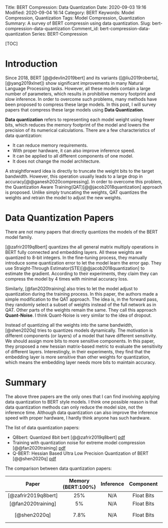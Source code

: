Title: BERT Compression: Data Quantization
Date: 2020-09-03 19:16
Modified: 2020-09-04 16:14
Category: BERT
Keywords: Model Compression, Quantization
Tags: Model Compression, Quantization
Summary: A survey of BERT compressin using data quantization.
Slug: bert-compression-data-quantization
Comment_id: bert-compression-data-quantization
Series: BERT-Compression

[TOC]

# Introduction

Since 2018, BERT [@@devlin2019bert] and its variants
([@liu2019roberta], [@yang2019xlnet]) show significant
improvements in many Natural Language Processing tasks.
However, all these models contain a large number of
parameters, which results in prohibitive memory footprint
and slow inference. In order to overcome such problems, many
methods have been proposed to compress these large models.
In this post, I will survey papers that compress these large
models using **Data Quantization**.

**Data quantization** refers to representing each model
weight using fewer bits, which reduces the memory footprint
of the model and lowers the precision of its numerical
calculations. There are a few characteristics of data
quantization:

- It can reduce memory requirements.
- With proper hardware, it can also improve inference speed.
- It can be applied to all different components of one model.
- It does not change the model architecture.

A straightforward idea is directly to truncate the weight
bits to the target bandwidth. However, this operation
usually leads to a large drop in
accuracy[@@ganesh2020compressing]. In order to overcome this
problem, the Quantization Aware
Training(QAT)[@@jacob2018quantization] approach is proposed.
Unlike simply truncating the weights, QAT quantizes the
weights and retrain the model to adjust the new weights.

# Data Quantization Papers

There are not many papers that directly quantizes the models
of the BERT model family.

[@zafrir2019q8bert] quantizes the all general matrix
multiply operations in BERT fully connected and embedding
layers. All these weights are quantized to 8-bit integers.
In the fine-tuning process, they manually introduce some
quantization error to let the model learn the error gap.
They use Straight-Through
Estimator(STE)[@@jacob2018quantization] to estimate the
gradient. According to their experiments, they claim they
can compress the model by $4$ times with minimal accuracy
loss.

Similarly, [@fan2020training] also tries to let the model
adjust to quantization during the training process. In this
paper, the authors made a simple modification to the QAT
approach.  The idea is, in the forward pass, they randomly
select a subset of weights instead of the full network as in
QAT.  Other parts of the weights remain the same. They call
this approach **Quant-Noise**. I think Quant-Noise is very
similar to the idea of dropout.

Instead of quantizing all the weights into the same
bandwidth, [@shen2020q] tries to quantizes models
dynamically. The motivation is different components (or
layers) of a model that have different sensitivity. We
should assign more bits to more sensitive components. In
this paper, they proposed a new hessian matrix-based metric
to evaluate the sensitivity of different layers.
Interestingly, in their experiments, they find that the
embedding layer is more sensitive than other weights for
quantization, which means the embedding layer needs more
bits to maintain accuracy.

# Summary

The above three papers are the only ones that I can find
involving applying data quantization to BERT style models. I
think one possible reason is that data quantization methods
can only reduce the model size, not the inference time.
Although data quantization can also improve the inference
speed with proper hardware, I hardly think anyone has such
hardware.

The list of data quantization papers:

- Q8bert: Quantized 8bit bert [@@zafrir2019q8bert] [pdf](https://arxiv.org/pdf/1910.06188.pdf)
- Training with quantization noise for extreme model compression [@@fan2020training] [pdf](https://yousiki.github.io/papers/files/2004.07320-QuantNoise.pdf)
- Q-BERT: Hessian Based Ultra Low Precision Quantization of BERT  [@@shen2020q] [pdf](http://amirgholami.org/assets/2019_QBERT.pdf)

The comparison between data quantization papers:

|         Paper        | Memory (BERT:100%) | Inference |  Component | Pretrain |   Performace   |
|:--------------------:|:------:|:---------:|:----------:|:--------:|:--------------:|
| [@zafrir2019q8bert] |   25%  |    N/A    | Float Bits |   False  |   very close   |
|  [@fan2020training] |   5%   |    N/A    | Float Bits |   False  |      worse     |
| [@shen2020q] |  7.8%  |    N/A    | Float Bits |   False  | slightly worse |


